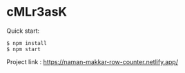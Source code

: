 # cMLr3asK

Quick start:

```
$ npm install
$ npm start
````

Project link : https://naman-makkar-row-counter.netlify.app/
